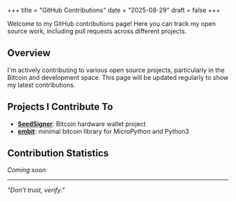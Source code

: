 +++
title = "GitHub Contributions"
date = "2025-08-29"
draft = false
+++

Welcome to my GitHub contributions page! Here you can track my open source work, including pull requests across different projects.

## Overview

I'm actively contributing to various open source projects, particularly in the Bitcoin and development space. This page will be updated regularly to show my latest contributions.

## Projects I Contribute To

- **[SeedSigner](https://github.com/SeedSigner/seedsigner)**: Bitcoin hardware wallet project
- **[embit](https://github.com/diybitcoinhardware/embit/)**: minimal bitcoin library for MicroPython and Python3

## Contribution Statistics

*Coming soon*

---

*"Don't trust, verify."*
